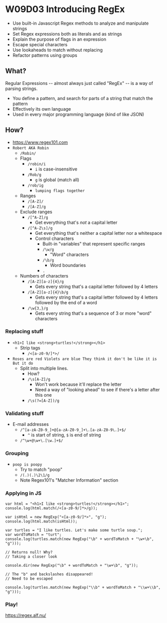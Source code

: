 # W09D03 Introducing RegEx

- Use built-in Javascript Regex methods to analyze and manipulate strings
- Set Regex expressions both as literals and as strings
- Explain the purpose of flags in an expression
- Escape special characters
- Use lookaheads to match without replacing
- Refactor patterns using groups

## What?

Regular Expressions -- almost always just called "RegEx" -- is a way of parsing strings.
  - You define a pattern, and search for parts of a string that match the pattern
  - Effectively its own language
  - Used in every major programming language (kind of like JSON)

## How?

- https://www.regex101.com
- `Robert AKA Robin`
  - `/Robin/`
  - Flags
    - `/robin/i`
      - `i` is case-insensitive
    - `/Rob/g`
      - `g` is global (match all)
    - `/rob/ig`
      - `lumping flags together`
  - Ranges
    - `/[A-Z]/`
    - `/[A-Z]/g`
  - Exclude ranges
    - `/[^A-Z]/g`
      - Get everything that's *not* a capital letter
    - `/[^A-Z\s]/g`
      - Get everything that's neither a capital letter nor a whitespace
      - Control characters
        - Built-in "variables" that represent specific ranges
        - `/\w/g`
          - "Word" characters
        - `/\b/g`
          - Word boundaries
        - `.`
  - Numbers of characters
    - `/[A-Z][a-z]{4}/g`
      - Gets every string that's a capital letter followed by 4 letters
    - `/[A-Z][a-z]{4}\b/g`
      - Gets every string that's a capital letter followed by 4 letters followed by the end of a word
    - `/\w{3,}/g`
      - Gets every string that's a sequence of 3 or more "word" characters

### Replacing stuff

- `<h1>I like <strong>turtles!</strong></h1>`
  - Strip tags
    - `/<[a-z0-9/]*>/`
- `Roses are red Violets are blue They think it don't be like it is But it do`
  - Split into multiple lines.
    - How?
    - `/\s[A-Z]/g`
      - Won't work because it'll replace the letter
      - Need a way of "looking ahead" to see if there's a letter after this one
    - `/\s(?=[A-Z])/g`

### Validating stuff

- E-mail addresses
  - `/^[a-zA-Z0-9_]+@[a-zA-Z0-9_]+\.[a-zA-Z0-9\.]+$/`
    - `^` is start of string, `$` is end of string
  - `/^\w+@\w+\.[\w.]+$/`

### Grouping

- `poop is poopy`
  - Try to match "poop"
  - `/(.)(.)\2\1/g`
  - Note Regex101's "Matcher Information" section

### Applying in JS

```
var html = "<h1>I like <strong>turtles!</strong></h1>";
console.log(html.match(/<[a-z0-9/]*>/g));

var isHtml = new RegExp("<[a-z0-9/]*>", "g");
console.log(html.match(isHtml));

var turtles = "I like turtles. Let's make some turtle soup.";
var wordToMatch = "turt";
console.log(turtles.match(new RegExp("\b" + wordToMatch + "\w+\b", "g")));

// Returns null! Why?
// Taking a closer look

console.dir(new RegExp("\b" + wordToMatch + "\w+\b", "g"));

// The "b" and backslashes disappeared!
// Need to be escaped

console.log(turtles.match(new RegExp("\\b" + wordToMatch + "\\w+\\b", "g")));
``` 

### Play!

https://regex.alf.nu/
